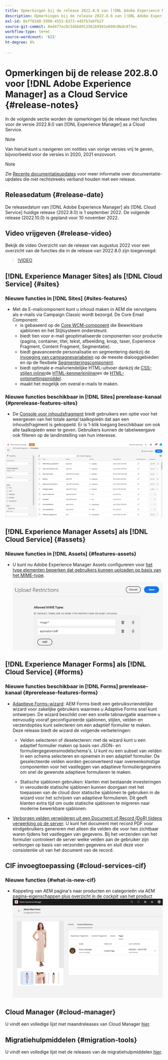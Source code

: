 ```yaml
---
title: Opmerkingen bij de release 2022.8.0 van [!DNL Adobe Experience Manager] as a Cloud Service.
description: Opmerkingen bij de release 2022.8.0 van [!DNL Adobe Experience Manager] as a Cloud Service.
exl-id: 0eff8100-5990-4553-8373-445fb7e6fb27
source-git-commit: 8ed477ec0c54bb0913562b9581e699c0bdc973ec
workflow-type: tm+mt
source-wordcount: '623'
ht-degree: 0%

---
```


# Opmerkingen bij de release 202.8.0 voor [!DNL Adobe Experience Manager] as a Cloud Service {#release-notes}

In de volgende sectie worden de opmerkingen bij de release met functies voor de versie 2022.8.0 van [!DNL Experience Manager] as a Cloud Service.

>[!NOTE]
>
>Van hieruit kunt u navigeren om notities van vorige versies vrij te geven, bijvoorbeeld voor de versies in 2020, 2021 enzovoort.

>[!NOTE]
>
>Zie [Recente documentatieupdates](https://experienceleague.adobe.com/docs/experience-manager-release-information/aem-release-updates/doc-updates/documentation-updates.html) voor meer informatie over documentatie-updates die niet rechtstreeks verband houden met een release.

## Releasedatum {#release-date}

De releasedatum van [!DNL Adobe Experience Manager] als [!DNL Cloud Service] huidige release (2022.8.0) is 1 september 2022.
De volgende release (2022.10.0) is gepland voor 10 november 2022.

## Video vrijgeven {#release-video}

Bekijk de video Overzicht van de release van augustus 2022 voor een overzicht van de functies die in de release van 2022.8.0 zijn toegevoegd:

>[!VIDEO](https://video.tv.adobe.com/v/346608/?quality=12)

## [!DNL Experience Manager Sites] als [!DNL Cloud Service] {#sites}

### Nieuwe functies in [!DNL Sites] {#sites-features}

* Met de E-mailcomponent kunt u inhoud maken in AEM die vervolgens als e-mails via Campaign Classic wordt bezorgd. De Core Email Component:
   * is gebaseerd op de [Core WCM-component](https://github.com/adobe/aem-core-wcm-components) die Bewerkbare sjablonen en het Stijlsysteem ondersteunt.
   * biedt tien voor e-mail geoptimaliseerde componenten voor productie (pagina, container, titel, tekst, afbeelding, knop, taser, Experience Fragment, Content Fragment, Segmentatie).
   * biedt geavanceerde personalisatie en segmentering dankzij de [invoeging van campagnevariabelen](https://github.com/adobe/aem-core-email-components/wiki/RTE-Personalization) op de meeste dialooggebieden en op de flexibele [Segmenteringscomponent](https://github.com/adobe/aem-core-email-components/wiki/Segmentation-component-(Technical-Documentation)).
   * biedt optimale e-mailvriendelijke HTML-uitvoer dankzij de [CSS-stijlen inliner](https://github.com/adobe/aem-core-email-components/wiki/HTML-Inliner:-Technical-documentation)de [HTML-kenmerkinliner](https://github.com/adobe/aem-core-email-components/wiki/HTML-Inliner:-Technical-documentation)en de [HTML-ontsmettingsmiddel](https://github.com/adobe/aem-core-email-components/wiki/HTML-sanitizing:-Technical-documentation).
   * maakt het mogelijk om overal e-mails te maken.

### Nieuwe functies beschikbaar in [!DNL Sites] prerelease-kanaal {#prerelease-features-sites}

* De [Console voor inhoudsfragment](/help/sites-cloud/administering/content-fragments/managing.md#content-fragments-console) biedt gebruikers een optie voor het weergeven van het totale aantal taalkopieën dat aan een inhoudsfragment is gekoppeld. Er is 1-klik toegang beschikbaar om ook alle taalkopieën weer te geven. Gebruikers kunnen de tabelweergave ook filteren op de landinstelling van hun interesse.

![Talen voor inhoudsfragmenten](/help/release-notes/assets/cfconsole-languages.png)

## [!DNL Experience Manager Assets] als [!DNL Cloud Service] {#assets}

### Nieuwe functies in [!DNL Assets] {#features-assets}

* U kunt nu Adobe Experience Manager Assets configureren voor [het type elementen beperken dat gebruikers kunnen uploaden op basis van het MIME-type](/help/assets/configure-asset-upload-restrictions.md).

  ![Beperkingen voor het uploaden van middelen](/help/assets/assets/asset-upload-restrictions.png)

## [!DNL Experience Manager Forms] als [!DNL Cloud Service] {#forms}

### Nieuwe functies beschikbaar in [!DNL Forms] prerelease-kanaal {#prerelease-features-forms}

* [Adaptieve Forms-wizard](/help/forms/creating-adaptive-form.md): AEM Forms biedt een gebruiksvriendelijke wizard voor zakelijke gebruikers waarmee u Adaptive Forms snel kunt ontwerpen. De wizard beschikt over een snelle tabnavigatie waarmee u eenvoudig vooraf geconfigureerde sjablonen, stijlen, velden en verzendopties kunt selecteren om een adaptief formulier te maken. Deze release biedt de wizard de volgende verbeteringen:

   * Velden selecteren of deselecteren: met de wizard kunt u een adaptief formulier maken op basis van JSON- en formuliergegevensmodelschema&#39;s. U kunt nu een subset van velden in een schema selecteren en opnemen in een adaptief formulier. De geselecteerde velden worden geconverteerd naar overeenkomstige componenten voor het vastleggen van adaptieve formuliergegevens om snel de gewenste adaptieve formulieren te maken.

   * Statische sjablonen gebruiken: klanten met bestaande investeringen in verouderde statische sjablonen kunnen doorgaan met het toepassen van de cloud door statische sjablonen te gebruiken in de wizard voor het schrijven van adaptieve formulieren. Dit geeft klanten extra tijd om oude statische sjablonen te migreren naar moderne bewerkbare sjablonen.

* [Verborgen velden verwijderen uit een Document of Record (DoR) tijdens verwerking op de server](/help/forms/generate-document-of-record-for-non-xfa-based-adaptive-forms.md): U kunt het document met record PDF voor eindgebruikers genereren met alleen die velden die voor hen zichtbaar waren tijdens het vastleggen van gegevens. Bij het verzenden van het formulier controleert de server welke velden aan de gebruiker zijn verborgen op basis van verzonden gegevens en sluit deze voor consistentie uit van het document van de record.

## CIF invoegtoepassing {#cloud-services-cif}

### Nieuwe functies {#what-is-new-cif}

* Koppeling van AEM pagina&#39;s naar producten en categorieën via AEM pagina-eigenschappen plus overzicht in de cockpit van het product
  ![productcockpit page association](/help/assets/CIF/product_cockpit_page_association.png)

## Cloud Manager {#cloud-manager}

U vindt een volledige lijst met maandreleases van Cloud Manager [hier](/help/implementing/cloud-manager/release-notes/current.md).

## Migratiehulpmiddelen {#migration-tools}

U vindt een volledige lijst met de releases van de migratiehulpmiddelen [hier](/help/journey-migration/release-notes/release-notes-migration-tools-current.md).
